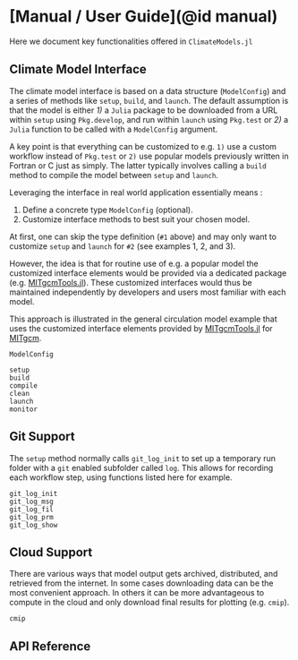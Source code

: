# [Manual / User Guide](@id manual)

Here we document key functionalities offered in `ClimateModels.jl`

## Climate Model Interface

The climate model interface is based on a data structure (`ModelConfig`) and a series of methods like `setup`, `build`, and `launch`. The default assumption is that the model is either _1)_ a `Julia` package to be downloaded from a URL within `setup` using `Pkg.develop`, and run within `launch` using `Pkg.test` or _2)_ a `Julia` function to be called with a `ModelConfig` argument. 

A key point is that everything can be customized to e.g. `1)` use a custom workflow instead of `Pkg.test` or `2)` use popular models previously written in Fortran or C just as simply. The latter typically involves calling a `build` method to compile the model between `setup` and `launch`.

Leveraging the interface in real world application essentially means :

1. Define a concrete type `ModelConfig` (optional).
2. Customize interface methods to best suit your chosen model.

At first, one can skip the type definition (`#1` above) and may only want to customize `setup` and `launch` for `#2` (see examples 1, 2, and 3).

However, the idea is that for routine use of e.g. a popular model the customized interface elements would be provided via a dedicated package (e.g. [MITgcmTools.jl](https://github.com/gaelforget/MITgcmTools.jl)). These customized interfaces would thus be maintained independently by developers and users most familiar with each model.

This approach is illustrated in the general circulation model example that uses the customized interface elements provided by [MITgcmTools.jl](https://github.com/gaelforget/MITgcmTools.jl) for [MITgcm](https://mitgcm.readthedocs.io/en/latest/).

```@docs
ModelConfig
```

```@docs
setup
build
compile
clean
launch
monitor
```

## Git Support

The `setup` method normally calls `git_log_init` to set up a temporary run folder with a `git` enabled subfolder called `log`. This allows for recording each workflow step, using functions listed here for example.

```@docs
git_log_init
git_log_msg
git_log_fil
git_log_prm
git_log_show
```

## Cloud Support

There are various ways that model output gets archived, distributed, and retrieved from the internet. In some cases downloading data can be the most convenient approach. In others it can be more advantageous to compute in the cloud and only download final results for plotting (e.g. `cmip`).

```@docs
cmip
```

## API Reference

```@index
```

